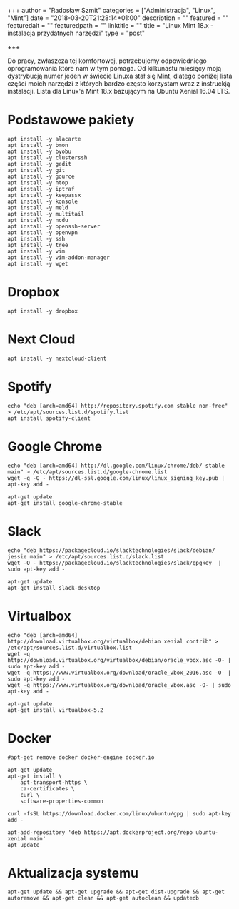 +++
author = "Radosław Szmit"
categories = ["Administracja", "Linux", "Mint"]
date = "2018-03-20T21:28:14+01:00"
description = ""
featured = ""
featuredalt = ""
featuredpath = ""
linktitle = ""
title = "Linux Mint 18.x - instalacja przydatnych narzędzi"
type = "post"

+++

Do pracy, zwłaszcza tej komfortowej, potrzebujemy odpowiedniego oprogramowania które nam w tym pomaga. Od kilkunastu miesięcy moją dystrybucją numer jeden w świecie Linuxa stał się Mint, dlatego poniżej lista części moich narzędzi z których bardzo często korzystam wraz z instruckją instalacji. Lista dla Linux'a Mint 18.x bazującym na Ubuntu Xenial 16.04 LTS.

# Podstawowe pakiety

~~~shell
apt install -y alacarte
apt install -y bmon
apt install -y byobu
apt install -y clusterssh
apt install -y gedit
apt install -y git
apt install -y gource
apt install -y htop
apt install -y iptraf
apt install -y keepassx
apt install -y konsole
apt install -y meld
apt install -y multitail
apt install -y ncdu
apt install -y openssh-server
apt install -y openvpn
apt install -y ssh
apt install -y tree
apt install -y vim
apt install -y vim-addon-manager
apt install -y wget
~~~





# Dropbox
~~~shell
apt install -y dropbox
~~~

# Next Cloud
~~~shell
apt install -y nextcloud-client
~~~

# Spotify
~~~shell
echo "deb [arch=amd64] http://repository.spotify.com stable non-free" > /etc/apt/sources.list.d/spotify.list
apt install spotify-client
~~~

# Google Chrome
~~~shell
echo "deb [arch=amd64] http://dl.google.com/linux/chrome/deb/ stable main" > /etc/apt/sources.list.d/google-chrome.list
wget -q -O - https://dl-ssl.google.com/linux/linux_signing_key.pub | apt-key add -

apt-get update
apt-get install google-chrome-stable
~~~

# Slack
~~~shell
echo "deb https://packagecloud.io/slacktechnologies/slack/debian/ jessie main" > /etc/apt/sources.list.d/slack.list
wget -O - https://packagecloud.io/slacktechnologies/slack/gpgkey  | sudo apt-key add -

apt-get update
apt-get install slack-desktop
~~~

# Virtualbox
~~~shell
echo "deb [arch=amd64] http://download.virtualbox.org/virtualbox/debian xenial contrib" > /etc/apt/sources.list.d/virtualbox.list
wget -q http://download.virtualbox.org/virtualbox/debian/oracle_vbox.asc -O- | sudo apt-key add -
wget -q https://www.virtualbox.org/download/oracle_vbox_2016.asc -O- | sudo apt-key add -
wget -q https://www.virtualbox.org/download/oracle_vbox.asc -O- | sudo apt-key add -

apt-get update
apt-get install virtualbox-5.2
~~~

# Docker
~~~shell
#apt-get remove docker docker-engine docker.io

apt-get update
apt-get install \
    apt-transport-https \
    ca-certificates \
    curl \
    software-properties-common
    
curl -fsSL https://download.docker.com/linux/ubuntu/gpg | sudo apt-key add -

apt-add-repository 'deb https://apt.dockerproject.org/repo ubuntu-xenial main'
apt update

~~~


# Aktualizacja systemu
~~~shell
apt-get update && apt-get upgrade && apt-get dist-upgrade && apt-get autoremove && apt-get clean && apt-get autoclean && updatedb
~~~